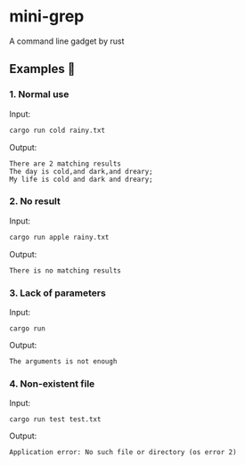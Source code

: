 # mini-grep
A command line gadget by rust

## Examples 🌰
### 1. Normal use
Input:
```bash
cargo run cold rainy.txt
```
Output:
```
There are 2 matching results
The day is cold,and dark,and dreary; 
My life is cold and dark and dreary;
```
### 2. No result
Input:
```bash
cargo run apple rainy.txt
```
Output:
```
There is no matching results
```
### 3. Lack of parameters
Input:
```
cargo run
```
Output:
```
The arguments is not enough
```
### 4. Non-existent file
Input:
```
cargo run test test.txt
```
Output:
```
Application error: No such file or directory (os error 2)
```
